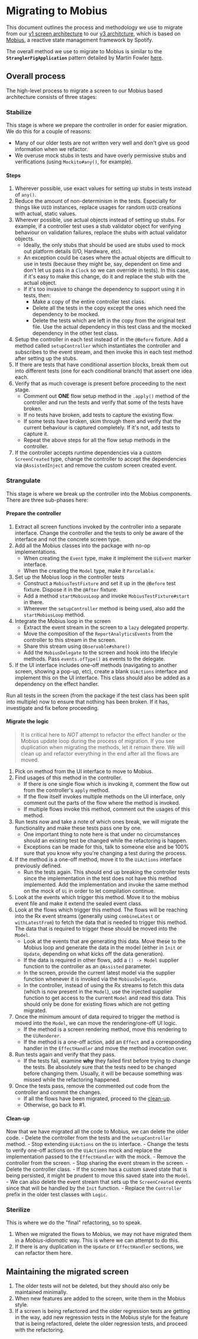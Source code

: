 # Migrating to Mobius

This document outlines the process and methodology we use to migrate from our [v1 screen architecture](../arch/001-screen-controllers.md) to our [v3 architcture](../arch/008-screen-architecture-v3.md), which is based on [Mobius](https://github.com/spotify/mobius), a reactive state management framework by Spotify.

The overall method we use to migrate to Mobius is similar to the **`StranglerFigApplication`** pattern detailed by Martin Fowler [here](https://martinfowler.com/bliki/StranglerFigApplication.html).

## Overall process
The high-level process to migrate a screen to our Mobius based architecture consists of three stages:

### Stabilize
This stage is where we prepare the controller in order for easier migration. We do this for a couple of reasons:

- Many of our older tests are not written very well and don't give us good information when we refactor.
- We overuse mock stubs in tests and have overly permissive stubs and verifications (using `Mockito#any()`, for example).

#### Steps
1. Wherever possible, use exact values for setting up stubs in tests instead of `any()`.
2. Reduce the amount of non-determinism in the tests. Especially for things like `UUID` instances, replace usages for random `UUID` creations with actual, static values.
3. Wherever possible, use actual objects instead of setting up stubs. For example, if a controller test uses a stub validator object for verifying behaviour on validation failures, replace the stubs with actual validator objects.
	- Ideally, the only stubs that should be used are stubs used to mock out platform details (I/O, Hardware, etc).
	- An exception could be cases where the actual objects are difficult to use in tests (because they might be, say, dependent on time and don't let us pass in a `Clock` so we can override in tests). In this case, if it's easy to make this change, do it and replace the stub with the actual object.
	- If it's too invasive to change the dependency to support using it in tests, then:
       - Make a copy of the entire controller test class.
       - Delete all the tests in the copy except the ones which need the dependency to be mocked.
       - Delete the tests which are left in the copy from the original test file. Use the actual dependency in this test class and the mocked dependency in the other test class.
4. Setup the controller in each test instead of in the `@Before` fixture. Add a method called `setupController` which instantiates the controller and subscribes to the event stream, and then invoke this in each test method after setting up the stubs.
5. If there are tests that have conditional assertion blocks, break them out into different tests (one for each conditional branch) that assert one idea each.
6. Verify that as much coverage is present before proceeding to the next stage.
   - Comment out **ONE** flow setup method in the `.apply()` method of the controller and run the tests and verify that some of the tests have broken.
   - If no tests have broken, add tests to capture the existing flow.
   - If some tests have broken, skim through them and verify that the current behaviour is captured completely. If it's not, add tests to capture it.
   - Repeat the above steps for all the flow setup methods in the controller.
7. If the controller accepts runtime dependencies via a custom `ScreenCreated` type, change the controller to accept the dependencies via `@AssistedInject` and remove the custom screen created event.

### Strangulate
This stage is where we break up the controller into the Mobius components. There are three sub-phases here:

#### Prepare the controller
1. Extract all screen functions invoked by the controller into a separate interface. Change the controller and the tests to only be aware of the interface and not the concrete screen type.
2. Add all the Mobius classes into the package with no-op implementations.
   - When creating the `Event` type, make it implement the `UiEvent` marker interface.
   - When the creating the `Model` type, make it `Parcelable`.
3. Set up the Mobius loop in the controller tests
   -  Construct a `MobiusTestFixture` and set it up in the `@Before` test fixture. Dispose it in the `@After` fixture.
   -  Add a method `startMobiusLoop` and invoke `MobiusTestFixture#start` in there.
   -  Wherever the `setupController` method is being used, also add the `startMobiusLoop` method.
4. Integrate the Mobius loop in the screen
   -  Extract the event stream in the screen to a `lazy` delegated property.
   -  Move the composition of the `ReportAnalyticsEvents` from the controller to this stream in the screen.
   -  Share this stream using `Observable#share()`
   -  Add the `MobiusDelegate` to the screen and hook into the lifecyle methods. Pass `events.ofType()` as events to the delegate.
5. If the UI interface includes one-off methods (navigating to another screen, showing a pop-up, etc), create a blank `UiActions` interface and implement this on the UI interface. This class should also be added as a dependency on the effect handler.

Run all tests in the screen (from the package if the test class has been split into multiple) now to ensure that nothing has been broken. If it has, investigate and fix before proceeding.

#### Migrate the logic
> It is critical here to *NOT* attempt to refactor the effect handler or the Mobius update loop during the process of migration. If you see duplication when migrating the methods, let it remain there. We will clean up and refactor everything in the end after all the flows are moved.

1. Pick on method from the UI interface to move to Mobius.
2. Find usages of this method in the controller.
   - If there is one single flow which is invoking it, comment the flow out from the controller's `apply` method.
   - If the flow itself invokes multiple methods on the UI interface, only comment out the parts of the flow where the method is invoked.
   - If multiple flows invoke this method, comment out the usages of this method.
3. Run tests now and take a note of which ones break, we will migrate the functionality and make these tests pass one by one.
   - One important thing to note here is that under no circumstances should an existing test be changed while the refactoring is happen.
   - Exceptions can be made for this, talk to someone else and be 100% sure that you know why you're changing a test during the process.
4. If the method is a one-off method, move it to the `UiActions` interface previously defined.
	- Run the tests again. This should end up breaking the controller tests since the implementation in the test does not have this method implemented. Add the implementation and invoke the same method on the mock of `Ui` in order to let compilation continue.
5. Look at the events which trigger this method. Move it to the mobius event file and make it extend the sealed event class.
6. Look at the flows which trigger this method. The flows will be reaching into the Rx event streams (generally using `combineLatest` or `withLatestFrom`) to fetch the data that is needed to trigger this method. The data that is required to trigger these should be moved into the `Model`.
	- 	Look at the events that are generating this data. Move these to the Mobius loop and generate the data in the model (either in `Init` or `Update`, depending on what kicks off the data generation).
	-  If the data is required in other flows, add a `() -> Model` supplier function to the controller as an `@Assisted` parameter.
	-  In the screen, provide the current latest model via the supplier function whenever it is invoked via the `MobiusDelegate`.
	-  In the controller, instead of using the Rx streams to fetch this data (which is now present in the `Model`), use the injected supplier function to get access to the current `Model` and read this data. This should only be done for existing flows which are not getting migrated.
7. Once the minimum amount of data required to trigger the method is moved into the `Model`, we can move the rendering/one-off UI logic.
	- If the method is a screen rendering method, move this rendering to the `UiRenderer`.
	- If the method is a one-off action, add an `Effect` and a corresponding handler in the `EffectHandler` and move the method invocation over.
8. Run tests again and verify that they pass.
	- If the tests fail, examine **why** they failed first before trying to change the tests. Be absolutely sure that the tests need to be changed before changing them. Usually, it will be because something was missed while the refactoring happened.
9. Once the tests pass, remove the commented out code from the controller and commit the changes.
	-  If all the flows have been migrated, proceed to the [clean-up](#clean-up).
	-  Otherwise, go back to #1.

#### Clean-up
Now that we have migrated all the code to Mobius, we can delete the older code.
	- Delete the controller from the tests and the `setupController` method.
	- Stop extending `UiActions` on the `Ui` interface.
	- Change the tests to verify one-off actions on the `UiActions` mock and replace the implementation passed to the `EffectHandler` with the mock.
	- Remove the controller from the screen.
	- Stop sharing the event stream in the screen.
	- Delete the controller class.
	- If the screen has a custom saved state that is being persisted, it might be prudent to move this saved state into the `Model`.
	- We can also delete the event stream that sets up the `ScreenCreated` events since that will be handled by the `Init` function.
	- Replace the `Controller` prefix in the older test classes with `Logic`.

### Sterilize
This is where we do the "final" refactoring, so to speak.

1. When we migrated the flows to Mobius, we may not have migrated them in a *Mobius-idiomatic* way. This is where we can attempt to do this.
2. If there is any duplication in the `Update` or `EffectHandler` sections, we can refactor them here.

## Maintaining the migrated screen
1. The older tests will not be deleted, but they should also only be maintained minimally.
2. When new features are added to the screen, write them in the Mobius style.
3. If a screen is being refactored and the older regression tests are getting in the way, add new regression tests in the Mobius style for the feature that is being refactored, delete the older regression tests, and proceed with the refactoring.
